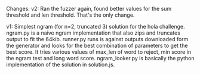 Changes:
v2: 
Ran the fuzzer again, found better values for the sum threshold and len threshold. That's the only change.

v1:
Simplest ngram (for n=2, truncated 3) solution for the hola challenge. 
ngram.py is a naive ngram implementation that also zips and truncates output to fit the 64kib.
runner.py runs is against outputs downloaded form the generator and looks for the best combination of parameters to get
the best score. It tries various values of max_len of word to reject, min score in the ngram test and long word score.
ngram_looker.py is basically the python implementation of the solution in solution.js.